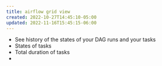 ```yaml
---
title: airflow grid view
created: 2022-10-27T14:45:10-05:00
updated: 2022-11-16T15:45:15-06:00
---
```


- See history of the states of your DAG runs and your tasks
- States of tasks
- Total duration of tasks
- 